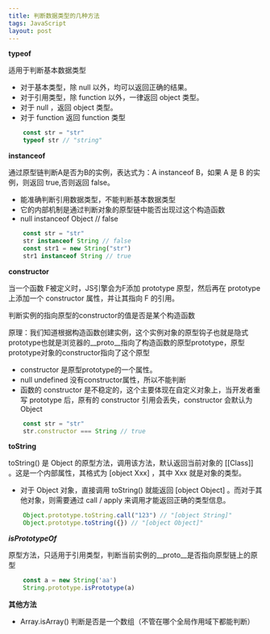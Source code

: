 ```yaml
---
title: 判断数据类型的几种方法
tags: JavaScript
layout: post
---
```


**typeof**

适用于判断基本数据类型

- 对于基本类型，除 null 以外，均可以返回正确的结果。
- 对于引用类型，除 function 以外，一律返回 object 类型。
- 对于 null ，返回 object 类型。
- 对于 function 返回  function 类型

```javascript
    const str = "str"
    typeof str // "string"

```

**instanceof**

通过原型链判断A是否为B的实例，表达式为：A instanceof B，如果 A 是 B 的实例，则返回 true,否则返回 false。

- 能准确判断引用数据类型，不能判断基本数据类型
- 它的内部机制是通过判断对象的原型链中能否出现过这个构造函数
- null instanceof Object // false
  
```javascript
    const str = "str"
    str instanceof String // false
    const str1 = new String("str")
    str1 instanceof String // true
```

**constructor**

当一个函数 F被定义时，JS引擎会为F添加 prototype 原型，然后再在 prototype上添加一个 constructor 属性，并让其指向 F 的引用。

判断实例的指向原型的constructor的值是否是某个构造函数

原理：我们知道根据构造函数创建实例，这个实例对象的原型钩子也就是隐式prototype也就是浏览器的__proto__指向了构造函数的原型prototype，原型prototype对象的constructor指向了这个原型

- constructor 是原型prototype的一个属性。
- null undefined 没有constructor属性，所以不能判断
- 函数的 constructor 是不稳定的，这个主要体现在自定义对象上，当开发者重写 prototype 后，原有的 constructor 引用会丢失，constructor 会默认为 Object
  
```javascript
    const str = "str"
    str.constructor === String // true

```

**toString**

toString() 是 Object 的原型方法，调用该方法，默认返回当前对象的 [[Class]] 。这是一个内部属性，其格式为 [object Xxx] ，其中 Xxx 就是对象的类型。

- 对于 Object 对象，直接调用 toString()  就能返回 [object Object] 。而对于其他对象，则需要通过 call / apply 来调用才能返回正确的类型信息。
  
```javascript
    Object.prototype.toString.call("123") // "[object String]"
    Object.prototype.toString({}) // "[object Object]"
```

***isPrototypeOf***

原型方法，只适用于引用类型，判断当前实例的__proto__是否指向原型链上的原型

```javascript
    const a = new String('aa')
    String.prototype.isPrototype(a)
```

**其他方法**

- Array.isArray() 判断是否是一个数组（不管在哪个全局作用域下都能判断）
